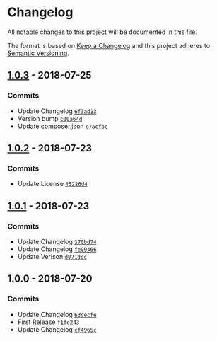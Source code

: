 # Changelog

All notable changes to this project will be documented in this file.

The format is based on [Keep a Changelog](http://keepachangelog.com/en/1.0.0/)
and this project adheres to [Semantic Versioning](http://semver.org/spec/v2.0.0.html).

## [1.0.3](https://github.com/fredbradley/socs-calendar-ics-parser/compare/1.0.2...1.0.3) - 2018-07-25

### Commits

- Update Changelog [`6f3ad13`](https://github.com/fredbradley/socs-calendar-ics-parser/commit/6f3ad135ed5bf2b9309f4d8157dfd228b712529a)
- Version bump [`c00a64d`](https://github.com/fredbradley/socs-calendar-ics-parser/commit/c00a64decfd874424dd1ecfd2d5b5db2aacdf772)
- Update composer.json [`c7acfbc`](https://github.com/fredbradley/socs-calendar-ics-parser/commit/c7acfbca9c03b2dc650087630a358046a7037177)

## [1.0.2](https://github.com/fredbradley/socs-calendar-ics-parser/compare/1.0.1...1.0.2) - 2018-07-23

### Commits

- Update License [`45226d4`](https://github.com/fredbradley/socs-calendar-ics-parser/commit/45226d48f1d2f616418eeafe5b3270d2a37242f9)

## [1.0.1](https://github.com/fredbradley/socs-calendar-ics-parser/compare/1.0.0...1.0.1) - 2018-07-23

### Commits

- Update Changelog [`370bd74`](https://github.com/fredbradley/socs-calendar-ics-parser/commit/370bd74346c65cc8986003a7692f4a8bb6658b09)
- Update Changelog [`fe09466`](https://github.com/fredbradley/socs-calendar-ics-parser/commit/fe09466cb58d44a463e37317f7bbfaf6dbaac51d)
- Update Verison [`d071dcc`](https://github.com/fredbradley/socs-calendar-ics-parser/commit/d071dcc2bad84527b81148f2f73037501a5cf853)

## 1.0.0 - 2018-07-20

### Commits

- Update Changelog [`63cecfe`](https://github.com/fredbradley/socs-calendar-ics-parser/commit/63cecfef885556fdf815d3d4f81637268968859f)
- First Release [`f1fe243`](https://github.com/fredbradley/socs-calendar-ics-parser/commit/f1fe2435a15c7d100c3db64306f9eede39a65f3b)
- Update Changelog [`cf4965c`](https://github.com/fredbradley/socs-calendar-ics-parser/commit/cf4965c13c27c21959c5cf759ab3d8efa9a7c1f3)
